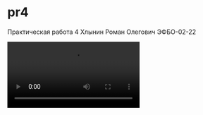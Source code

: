 # pr4
Практическая работа 4
Хлынин Роман Олегович ЭФБО-02-22




<video controls>
  <source src="2024-10-01 09-55-10.mov" type="video/mp4">
</video>
